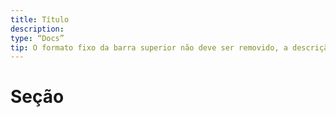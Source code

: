 ```yaml
---
title: Título
description:
type: “Docs”
tip: O formato fixo da barra superior não deve ser removido, a descrição deve ser a descrição do artigo, se não preenchida, será cortada a primeira parte do texto
---
```

# Seção